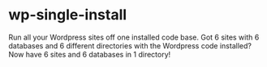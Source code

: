 wp-single-install
=================

Run all your Wordpress sites off one installed code base. Got 6 sites with 6 databases and 6 different directories with the Wordpress code installed? Now have 6 sites and 6 databases in 1 directory!
